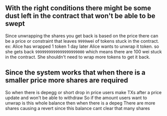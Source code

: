 ## With the right conditions there might be some dust left in the contract that won't be able to be swept 
Since unwrapping the shares you get back is based on the price there can be a price or constraint that leaves `9999`wei of tokens stuck in the contract.
ex:
Alice has wrapped 1 token 
1 day later Alice wants to unwrap it token. so she gets back `9999999999999999999000`
which means there are 100 wei stuck in the contract. She shouldn't need to wrap more tokens to get it back.

## Since the system works that when there is a smaller price more shares are required
So when there is depegg or short drop in price users make TXs after a price update and won't be able to withdraw
So if the amount users want to  unwrap is this whole balance then when there is a depeg 
There are more shares causing a revert since this balance cant clear that many shares
